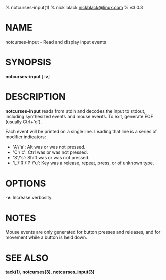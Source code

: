 % notcurses-input(1)
% nick black <nickblack@linux.com>
% v3.0.3

# NAME

notcurses-input - Read and display input events

# SYNOPSIS

**notcurses-input** [**-v**]

# DESCRIPTION

**notcurses-input** reads from stdin and decodes the input to stdout, including
synthesized events and mouse events. To exit, generate EOF (usually Ctrl+'d').

Each event will be printed on a single line. Leading that line is a series
of modifier indicators:

* 'A'/'a': Alt was or was not pressed.
* 'C'/'c': Ctrl was or was not pressed.
* 'S'/'s': Shift was or was not pressed.
* 'L'/'R'/'P'/'u': Key was a release, repeat, press, or of unknown type.

# OPTIONS

**-v**: Increase verbosity.

# NOTES

Mouse events are only generated for button presses and releases, and for
movement while a button is held down.

# SEE ALSO

**tack(1)**,
**notcurses(3)**,
**notcurses_input(3)**
